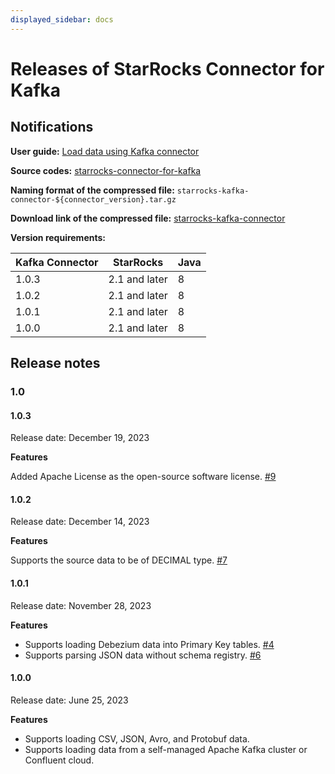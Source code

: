 ```yaml
---
displayed_sidebar: docs
---
```


# Releases of StarRocks Connector for Kafka

## Notifications

**User guide:** [Load data using Kafka connector](https://docs.starrocks.io/docs/loading/Kafka-connector-starrocks/)

**Source codes:** [starrocks-connector-for-kafka](https://github.com/StarRocks/starrocks-connector-for-kafka)

**Naming format of the compressed file:** `starrocks-kafka-connector-${connector_version}.tar.gz`

**Download link of the compressed file:** [starrocks-kafka-connector](https://github.com/StarRocks/starrocks-connector-for-kafka/releases)

**Version requirements:**

| Kafka Connector | StarRocks | Java |
| --------------- | --------- | ---- |
| 1.0.3           | 2.1 and later | 8    |
| 1.0.2           | 2.1 and later | 8    |
| 1.0.1           | 2.1 and later | 8    |
| 1.0.0           | 2.1 and later | 8    |

## Release notes

### 1.0

#### 1.0.3

Release date: December 19, 2023

**Features**

Added Apache License as the open-source software license. [#9](https://github.com/StarRocks/starrocks-connector-for-kafka/pull/9)

#### 1.0.2

Release date: December 14, 2023

**Features**

Supports the source data to be of DECIMAL type. [#7](https://github.com/StarRocks/starrocks-connector-for-kafka/pull/7)

#### 1.0.1

Release date: November 28, 2023

**Features**

- Supports loading Debezium data into Primary Key tables. [#4](https://github.com/StarRocks/starrocks-connector-for-kafka/pull/4)
- Supports parsing JSON data without schema registry. [#6](https://github.com/StarRocks/starrocks-connector-for-kafka/pull/6)

#### 1.0.0

Release date: June 25, 2023

**Features**

- Supports loading CSV, JSON, Avro, and Protobuf data.
- Supports loading data from a self-managed Apache Kafka cluster or Confluent cloud.
